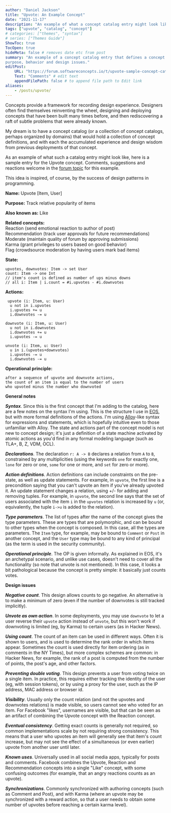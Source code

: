 ```yaml
---
author: "Daniel Jackson"
title: "Upvote: An Example Concept"
date: "2021-11-17"
description: "An example of what a concept catalog entry might look like"
tags: ["upvote", "catalog", "concept"]
# categories: ["themes", "syntax"]
# series: ["Themes Guide"]
ShowToc: true
TocOpen: true
hideMeta: false # removes date etc from post
summary: "An example of a concept catalog entry that defines a concept's 
purpose, behavior and design issues."
editPost:
    URL: "https://forum.softwareconcepts.io/t/upvote-sample-concept-catalog-entry/32"
    Text: "Comments" # edit text
    appendFilePath: false # to append file path to Edit link
aliases:
    - /posts/upvote/
---
```

Concepts provide a framework for recording design experience. Designers often find themselves reinventing the wheel, designing and deploying concepts that have been built many times before, and then rediscovering a raft of subtle problems that were already known.

My dream is to have a concept catalog (or a collection of concept catalogs, perhaps organized by domains) that would hold a collection of concept definitions, and with each the accumulated experience and design wisdom from previous deployments of that concept.

As an example of what such a catalog entry might look like, here is a sample entry for the Upvote concept. Comments, suggestions and reactions welcome in the [forum topic](https://forum.softwareconcepts.io/t/upvote-sample-concept-catalog-entry/32) for this example.

This idea is inspired, of course, by the success of design patterns in programming.

**Name:** Upvote [Item, User]  

**Purpose:** Track relative popularity of items  

**Also known as:** Like  

**Related concepts:**  
Reaction (send emotional reaction to author of post)  
Recommendation (track user approvals for future recommendations)  
Moderate (maintain quality of forum by approving submissions)  
Karma (grant privileges to users based on good behavior)  
Flag (crowdsource moderation by having users mark bad items)

**State:**  
```
upvotes, downvotes: Item -> set User  
count: Item -> one Int  
// item's count is defined as number of ups minus downs  
// all i: Item | i.count = #i.upvotes - #i.downvotes
```

**Actions:**  
```
 upvote (i: Item, u: User)   
  u not in i.upvotes
  i.upvotes += u
  i.downvotes -= u

downvote (i: Item, u: User)   
  u not in i.downvotes
  i.downvotes += u
  i.upvotes -= u

unvote (i: Item, u: User)   
  u in i.(upvotes+downvotes)
  i.upvotes -= u
  i.downvotes -= u 
```

**Operational principle:**
```
after a sequence of upvote and downvote actions,  
the count of an item is equal to the number of users  
who upvoted minus the number who downvoted
```

**General notes** 
 
***Syntax***. Since this is the first concept that I'm adding to the
catalog, here are a few notes on the syntax I'm using. This is the structure I use in [EOS](https://essenceofsoftware.com), but with more formal definitions of the actions. I'm using [Alloy](alloytools.org)-like syntax for expressions and statements, which is hopefully intuitive even to those unfamiliar with Alloy. The state and actions part of the concept model is not new to concept design; it's just a definition of a state machine activated by atomic actions as you'd find in any formal modeling language (such as TLA+, B, Z, VDM, OCL).

***Declarations***. The declaration `r: A -> B` declares a relation from `A` to `B`, constrained by any multiplicities (using the keywords `one` for exactly one, `lone` for zero or one, `some` for one or more, and `set` for zero or more). 

***Action definitions***. Action definitions can include constraints on the pre-state, as well as update statements. For example, in `upvote`, the first line is a precondition saying that you can't upvote an item if you've already upvoted it. An update statement changes a relation, using +/- for adding and removing tuples. For example, in `upvote`, the second line says that the set of users associated with the item `i` in the `upvotes` relation is increased by `u` (or, equivalently, the tuple `i->u` is added to the relation).

***Type parameters***. The list of types after the name of the concept gives the type parameters. These are types that are polymorphic, and can be bound to other types when the concept is composed. In this case, all the types are parameters. The `Item` type, for example, may be bound to `Comment` or `Post` in another concept, and the `User` type may be bound to any kind of principal (as the term is used in the security community).

***Operational principle***. The OP is given informally. As explained in EOS, it's an archetypal scenario, and unlike use cases, doesn't need to cover all the functionality (so note that unvote is not mentioned). In this case, it looks a bit pathological because the concept is pretty simple: it basically just counts votes.

**Design issues**  

***Negative count***. This design allows counts to go negative. An alternative is to make a minimum of zero (even if the number of downvotes is still tracked implicitly).

***Unvote as own action***. In some deployments, you may use `downvote` to let a user reverse their `upvote` action instead of `unvote`, but this won't work if downvoting is limited (eg, by Karma) to certain users (as in Hacker News).

***Using count***. The count of an item can be used in different ways. Often it is shown to users, and is used to determine the rank order in which items appear. Sometimes the count is used directly for item ordering (as in comments in the NY Times), but more complex schemes are common: in Hacker News, for example, the rank of a post is computed from the number of points, the post's age, and other factors.

***Preventing double voting***. This design prevents a user from voting twice on a single item. In practice, this requires either tracking the identity of the user (eg, with session tokens), or by using a proxy for the user, such as the IP address, MAC address or browser id.

***Visibility***. Usually only the count relation (and not the upvotes and downvotes relations) is made visible, so users cannot see who voted for an item. For Facebook "likes", usernames are visible, but that can be seen as an artifact of combining the Upvote concept with the Reaction concept.

***Eventual consistency***. Getting exact counts is generally not required, so common implementations scale by not requiring strong consistency. This means that a user who upvotes an item will generally see that item's count increase, but may not see the effect of a simultaneous (or even earlier) upvote from another user until later.

***Known uses***. Universally used in all social media apps, typically for posts and comments. Facebook combines the Upvote, Reaction and Recommendation concepts into a single "Like" concept, with some confusing outcomes (for example, that an angry reactions counts as an upvote).

***Synchronizations***. Commonly synchronized with authoring concepts (such as Comment and Post), and with Karma (where an upvote may be synchronized with a reward action, so that a user needs to obtain some number of upvotes before reaching a certain karma level).
